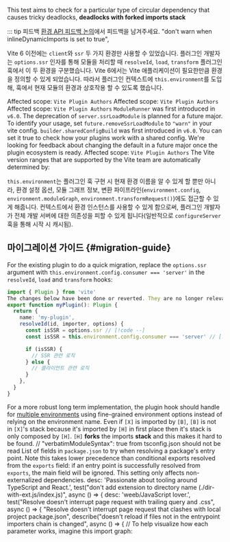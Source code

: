This test aims to check for a particular type of circular dependency that causes tricky deadlocks, **deadlocks with forked imports stack**

::: tip 피드백
[환경 API 피드백 논의](https://github.com/vitejs/vite/discussions/16358)에서 피드백을 남겨주세요.
  "don't warn when inlineDynamicImports is set to true",

Vite 6 이전에는 `client`와 `ssr` 두 가지 환경만 사용할 수 있었습니다. 플러그인 개발자는 `options.ssr` 인자를 통해 모듈을 처리할 때 `resolveId`, `load`, `transform` 플러그인 훅에서 이 두 환경을 구분했습니다. Vite 6에서는 Vite 애플리케이션이 필요한만큼 환경을 정의할 수 있게 되었습니다. 따라서 플러그인 컨텍스트에 `this.environment`를 도입해, 훅에서 현재 모듈의 환경과 상호작용 할 수 있도록 했습니다.

Affected scope: `Vite Plugin Authors`
Affected scope: `Vite Plugin Authors`
Affected scope: `Vite Plugin Authors`
`ModuleRunner` was first introduced in `v6.0`. The deprecation of `server.ssrLoadModule` is planned for a future major. To identify your usage, set `future.removeSsrLoadModule` to `"warn"` in your vite config.
`builder.sharedConfigBuild` was first introduced in `v6.0`. You can set it true to check how your plugins work with a shared config. We're looking for feedback about changing the default in a future major once the plugin ecosystem is ready.
Affected scope: `Vite Plugin Authors`
The Vite version ranges that are supported by the Vite team are automatically determined by:

`this.environment`는 플러그인 훅 구현 시 현재 환경 이름을 알 수 있게 할 뿐만 아니라, 환경 설정 옵션, 모듈 그래프 정보, 변환 파이프라인(`environment.config`, `environment.moduleGraph`, `environment.transformRequest()`)에도 접근할 수 있게 해줍니다. 컨텍스트에서 환경 인스턴스를 사용할 수 있게 함으로써, 플러그인 개발자가 전체 개발 서버에 대한 의존성을 피할 수 있게 됩니다(일반적으로 `configureServer` 훅을 통해 시작 시 캐시됨).

## 마이그레이션 가이드 {#migration-guide}

For the existing plugin to do a quick migration, replace the `options.ssr` argument with `this.environment.config.consumer === 'server'` in the `resolveId`, `load` and `transform` hooks:

```ts
import { Plugin } from 'vite'
The changes below have been done or reverted. They are no longer relevant in the current major version.
export function myPlugin(): Plugin {
  return {
    name: 'my-plugin',
    resolveId(id, importer, options) {
      const isSSR = options.ssr // [!code --]
      const isSSR = this.environment.config.consumer === 'server' // [!code ++]

      if (isSSR) {
        // SSR 관련 로직
      } else {
        // 클라이언트 관련 로직
      }
    },
  }
}
```

For a more robust long term implementation, the plugin hook should handle for [multiple environments](/guide/api-environment-plugins.html#accessing-the-current-environment-in-hooks) using fine-grained environment options instead of relying on the environment name.
Even if `[X]` is imported by `[B]`, `[B]` is not in `[X]`'s stack because it's imported by `[H]` in first place then it's stack is only composed by `[H]`. `[H]` **forks** the imports **stack** and this makes it hard to be found.
    // "verbatimModuleSyntax": true from tsconfig.json should not be read
List of fields in `package.json` to try when resolving a package's entry point. Note this takes lower precedence than conditional exports resolved from the `exports` field: if an entry point is successfully resolved from `exports`, the main field will be ignored. This setting only affects non-externalized dependencies.
    desc: 'Passionate about tooling around TypeScript and React.',
test("don't add extension to directory name (./dir-with-ext.js/index.js)", async () => {
    desc: 'weeb/JavaScript lover.',
test("Resolve doesn't interrupt page request with trailing query and .css", async () => {
  "Resolve doesn't interrupt page request that clashes with local project package.json",
      describe("doesn't reload if files not in the entrypoint importers chain is changed", async () => {
  // To help visualize how each parameter works, imagine this import graph: